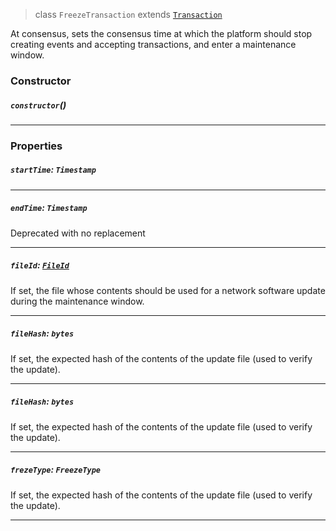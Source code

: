 > class `FreezeTransaction` extends [`Transaction`](reference/core/Transaction.md)

At consensus, sets the consensus time at which the platform should stop creating events and
accepting transactions, and enter a maintenance window.

### Constructor

##### `constructor`()

---

### Properties

##### `startTime`: `Timestamp`

---

##### `endTime`: `Timestamp`

Deprecated with no replacement

---

##### `fileId`: [`FileId`](reference/file/FileId.md)

If set, the file whose contents should be used for a network software update during the maintenance
window.

---

##### `fileHash`: `bytes`

If set, the expected hash of the contents of the update file (used to verify the update).

---

##### `fileHash`: `bytes`

If set, the expected hash of the contents of the update file (used to verify the update).

---

##### `frezeType`: `FreezeType`

If set, the expected hash of the contents of the update file (used to verify the update).

---
